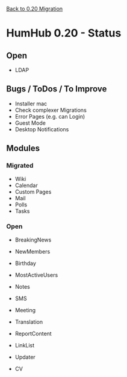 [Back to 0.20 Migration](dev-migrate-0.20.md)

# HumHub 0.20 - Status

## Open 

- LDAP 

## Bugs / ToDos / To Improve

- Installer mac
- Check complexer Migrations
- Error Pages (e.g. can Login)
- Guest Mode
- Desktop Notifications

## Modules

### Migrated

- Wiki
- Calendar
- Custom Pages
- Mail
- Polls
- Tasks

### Open

- BreakingNews
- NewMembers
- Birthday
- MostActiveUsers
- Notes
- SMS

- Meeting
- Translation
- ReportContent
- LinkList
- Updater
- CV